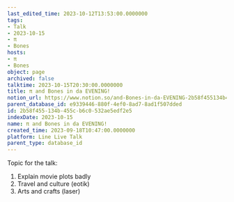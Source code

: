 ```yaml
---
last_edited_time: 2023-10-12T13:53:00.0000000
tags:
- Talk
- 2023-10-15
- π
- Bones
hosts:
- π
- Bones
object: page
archived: false
talktime: 2023-10-15T20:30:00.0000000
title: π and Bones in da EVENING!
notion_url: https://www.notion.so/and-Bones-in-da-EVENING-2b58f455134b455cb6c0532ae5edf2e5
parent_database_id: e9339446-880f-4ef0-8ad7-8ad1f507dded
id: 2b58f455-134b-455c-b6c0-532ae5edf2e5
indexDate: 2023-10-15
name: π and Bones in da EVENING!
created_time: 2023-09-18T10:47:00.0000000
platform: Line Live Talk
parent_type: database_id
---
```


Topic for the talk:
1. Explain movie plots  badly 
2. Travel and culture (eotik)
3. Arts and crafts (laser)

























